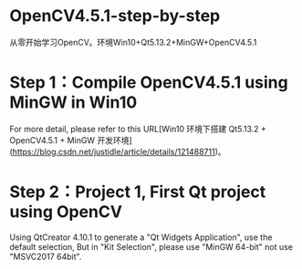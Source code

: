 # OpenCV4.5.1-step-by-step
从零开始学习OpenCV。环境Win10+Qt5.13.2+MinGW+OpenCV4.5.1

# Step 1：Compile OpenCV4.5.1 using MinGW in Win10
For more detail, please refer to this URL[Win10 环境下搭建 Qt5.13.2 + OpenCV4.5.1 + MinGW 开发环境] (https://blog.csdn.net/justidle/article/details/121488711)。

# Step 2：Project 1, First Qt project using OpenCV
Using QtCreator 4.10.1 to generate a "Qt Widgets Application", use the default selection, But in "Kit Selection", please use "MinGW 64-bit" not use "MSVC2017 64bit".